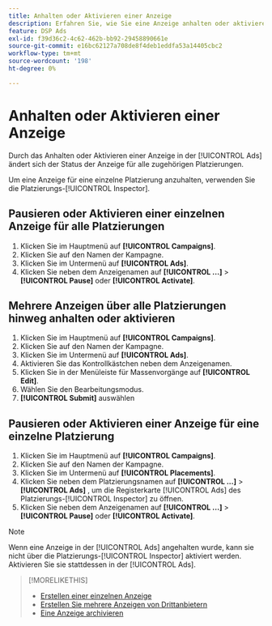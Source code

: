 ```yaml
---
title: Anhalten oder Aktivieren einer Anzeige
description: Erfahren Sie, wie Sie eine Anzeige anhalten oder aktivieren können.
feature: DSP Ads
exl-id: f39d36c2-4c62-462b-bb92-29458890661e
source-git-commit: e16bc62127a708de8f4deb1eddfa53a14405cbc2
workflow-type: tm+mt
source-wordcount: '198'
ht-degree: 0%

---
```


# Anhalten oder Aktivieren einer Anzeige

Durch das Anhalten oder Aktivieren einer Anzeige in der [!UICONTROL Ads] ändert sich der Status der Anzeige für alle zugehörigen Platzierungen.

Um eine Anzeige für eine einzelne Platzierung anzuhalten, verwenden Sie die Platzierungs-[!UICONTROL Inspector].

## Pausieren oder Aktivieren einer einzelnen Anzeige für alle Platzierungen

1. Klicken Sie im Hauptmenü auf **[!UICONTROL Campaigns]**.
1. Klicken Sie auf den Namen der Kampagne.
1. Klicken Sie im Untermenü auf **[!UICONTROL Ads]**.
1. Klicken Sie neben dem Anzeigenamen auf **[!UICONTROL ...]** > **[!UICONTROL Pause]** oder **[!UICONTROL Activate]**.

## Mehrere Anzeigen über alle Platzierungen hinweg anhalten oder aktivieren

1. Klicken Sie im Hauptmenü auf **[!UICONTROL Campaigns]**.
1. Klicken Sie auf den Namen der Kampagne.
1. Klicken Sie im Untermenü auf **[!UICONTROL Ads]**.
1. Aktivieren Sie das Kontrollkästchen neben dem Anzeigenamen.
1. Klicken Sie in der Menüleiste für Massenvorgänge auf **[!UICONTROL Edit]**.
1. Wählen Sie den Bearbeitungsmodus.
1. **[!UICONTROL Submit]** auswählen

## Pausieren oder Aktivieren einer Anzeige für eine einzelne Platzierung

1. Klicken Sie im Hauptmenü auf **[!UICONTROL Campaigns]**.
1. Klicken Sie auf den Namen der Kampagne.
1. Klicken Sie im Untermenü auf **[!UICONTROL Placements]**.
1. Klicken Sie neben dem Platzierungsnamen auf **[!UICONTROL ...]** > **[!UICONTROL Ads]** , um die Registerkarte [!UICONTROL Ads] des Platzierungs-[!UICONTROL Inspector] zu öffnen.
1. Klicken Sie neben dem Anzeigenamen auf **[!UICONTROL ...]** > **[!UICONTROL Pause]** oder **[!UICONTROL Activate]**.

>[!NOTE]
>
>Wenn eine Anzeige in der [!UICONTROL Ads] angehalten wurde, kann sie nicht über die Platzierungs-[!UICONTROL Inspector] aktiviert werden. Aktivieren Sie sie stattdessen in der [!UICONTROL Ads].

>[!MORELIKETHIS]
>
>* [Erstellen einer einzelnen Anzeige](ad-create.md)
>* [Erstellen Sie mehrere Anzeigen von Drittanbietern](ad-create-multiple.md)
>* [Eine Anzeige archivieren](ad-archive-unarchive.md)
